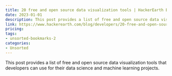```yaml
---
title: 20 free and open source data visualization tools | HackerEarth Blog
date: 2023-01-01
description: This post provides a list of free and open source data visualization tools that developers can use for their data science and machine learning projects.
link: https://www.hackerearth.com/blog/developers/20-free-and-open-source-data-visualization-tools/
pricing: 
tags: 
- unsorted-bookmarks-2 
categories: 
- Unsorted 
---
```


This post provides a list of free and open source data visualization tools that developers can use for their data science and machine learning projects.